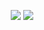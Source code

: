 <p align="center">
    <!-- General Stats -->
    <span>
        <img src="https://github-readme-stats.vercel.app/api?username=thewarmfuzzy&show_icons=true&hide_rank=false&count_private=true&hide_border=true&hide_title=true">
    </span>
    <!-- Languages -->
    <span>
        <img src="https://github-readme-stats.vercel.app/api/top-langs/?username=thewarmfuzzy&hide_border=true&langs_count=3&hide_title=true">
    </span>
</p>

<!--
**TheWarmFuzzy/TheWarmFuzzy** is a ✨ _special_ ✨ repository because its `README.md` (this file) appears on your GitHub profile.

Here are some ideas to get you started:

- 🔭 I’m currently working on ...
- 🌱 I’m currently learning ...
- 👯 I’m looking to collaborate on ...
- 🤔 I’m looking for help with ...
- 💬 Ask me about ...
- 📫 How to reach me: ...
- 😄 Pronouns: ...
- ⚡ Fun fact: ...
-->
